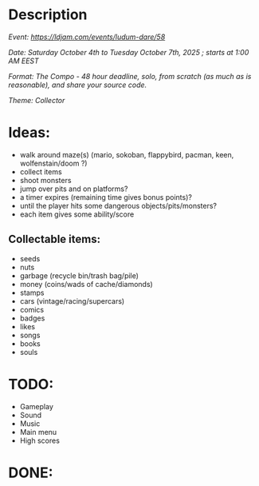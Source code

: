 # Description
*Event: https://ldjam.com/events/ludum-dare/58*

*Date: Saturday October 4th to Tuesday October 7th, 2025 ; starts at 1:00 AM EEST*

*Format: The Compo - 48 hour deadline, solo, from scratch (as much as is reasonable), and share your source code.*

*Theme: Collector*

# Ideas:
* walk around maze(s) (mario, sokoban, flappybird, pacman, keen, wolfenstain/doom ?)
* collect items
* shoot monsters
* jump over pits and on platforms?
* a timer expires (remaining time gives bonus points)?
* until the player hits some dangerous objects/pits/monsters?
* each item gives some ability/score

## Collectable items:
* seeds
* nuts
* garbage (recycle bin/trash bag/pile)
* money (coins/wads of cache/diamonds)
* stamps
* cars (vintage/racing/supercars)
* comics
* badges
* likes
* songs
* books
* souls

# TODO:
* Gameplay
* Sound
* Music
* Main menu
* High scores

# DONE:
